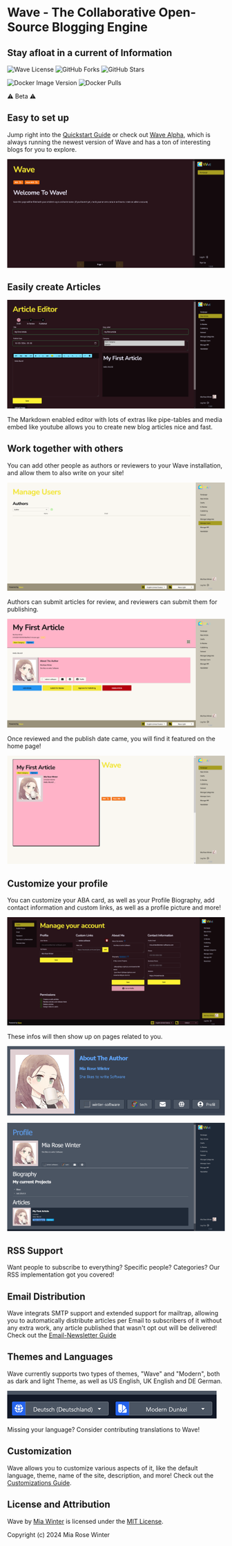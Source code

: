 <img src="./Wave/Assets/Wave%20Logo%20Transparent.png" alt="" width="300" />

# Wave - The Collaborative Open-Source Blogging Engine
## Stay afloat in a current of Information

![Wave License](https://img.shields.io/github/license/miawinter98/Wave?color=green&style=for-the-badge)
![GitHub Forks](https://img.shields.io/github/forks/miawinter98/Wave?label=github%20forks&logo=github&style=for-the-badge)
![GitHub Stars](https://img.shields.io/github/stars/miawinter98/Wave?label=github%20stars&color=yellow&logo=github&style=for-the-badge)

![Docker Image Version](https://img.shields.io/docker/v/miawinter/wave?color=informational&logo=docker&label=latest&style=for-the-badge)
![Docker Pulls](https://img.shields.io/docker/pulls/miawinter/wave?color=informational&logo=docker&style=for-the-badge)

⚠ Beta ⚠ 

## Easy to set up

Jump right into the [Quickstart Guide](../../wiki/Quickstart) or check out 
[Wave Alpha](https://blog.winter-software.com/), which is always running the newest
version of Wave and has a ton of interesting blogs for you to explore.

![](img/home-first-start.png)

## Easily create Articles

![](img/article-editor.png)

The Markdown enabled editor with lots of extras like pipe-tables and media embed 
like youtube allows you to create new blog articles nice and fast.

## Work together with others

You can add other people as authors or reviewers to your Wave installation, and allow 
them to also write on your site!

![](img/manage-users.png)

Authors can submit articles for review, and reviewers can submit them for publishing. 

![](img/article-example.png)

Once reviewed and the publish date came, you will find it featured on the home page!

![](img/home-first-article.png)

## Customize your profile 

You can customize your ABA card, as well as your Profile Biography, add contact 
information and custom links, as well as a profile picture and more!

![](img/manage-account-filled-in.png)

These infos will then show up on pages related to you.

![](img/about-the-author-card.png)

![](img/profile-example.png)

## RSS Support 

Want people to subscribe to everything? Specific people? Categories? Our RSS 
implementation got you covered!

## Email Distribution

Wave integrats SMTP support and extended support for mailtrap, allowing you to 
automatically distribute articles per Email to subscribers of it without any extra 
work, any article published that wasn't opt out will be delivered! Check out
the [Email-Newsletter Guide](../../wiki/Email-Newsletter)

## Themes and Languages

Wave currently supports two types of themes, "Wave" and "Modern", both as dark and 
light Theme, as well as US English, UK English and DE German. 

![](img/language-theme-pickers.png)

Missing your language? Consider contributing translations to Wave!

## Customization 

Wave allows you to customize various aspects of it, like the default language, theme, 
name of the site, description, and more! Check out the 
[Customizations Guide](../../wiki/Customization).

## License and Attribution

Wave by [Mia Winter](https://miawinter.de/) is licensed under the [MIT License](https://en.wikipedia.org/wiki/MIT_License).  

Copyright (c) 2024 Mia Rose Winter